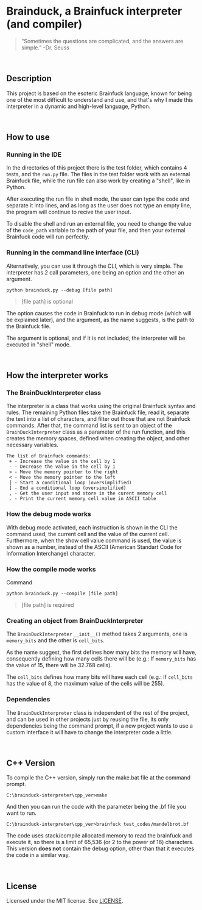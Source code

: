 # Brainduck, a Brainfuck interpreter (and compiler)
> “Sometimes the questions are complicated, and the answers are simple.” -Dr. Seuss

<br>

## Description
This project is based on the esoteric Brainfuck language, known for being one of the most difficult to understand and 
use, and that's why I made this interpreter in a dynamic and high-level language, Python.

<br>

## How to use

### Running in the IDE
In the directories of this project there is the test folder, which contains 4 tests, and the ```run.py``` file. The files in the 
test folder work with an external Brainfuck file, while the run file can also work by creating a "shell", like in Python.

After executing the run file in shell mode, the user can type the code and separate it into lines, and as long as the 
user does not type an empty line, the program will continue to recive the user input.

To disable the shell and run an external file, you need to change the value of the ```code_path``` variable to the path of 
your file, and then your external Brainfuck code will run perfectly.

### Running in the command line interface (CLI)
Alternatively, you can use it through the CLI, which is very simple. The interpreter has 2 call parameters, one being an 
option and the other an argument.
```
python brainduck.py --debug [file path]
```
> [file path] is optional

The option causes the code in Brainfuck to run in debug mode (which will be explained later), and the argument, as the 
name suggests, is the path to the Brainfuck file.

The argument is optional, and if it is not included, the interpreter will be executed in "shell" mode.

<br>

## How the interpreter works

### The BrainDuckInterpreter class
The interpreter is a class that works using the original Brainfuck syntax and rules. The remaining Python files take the 
Brainfuck file, read it, separate the text into a list of characters, and filter out those that are not Brainfuck commands. 
After that, the command list is sent to an object of the ```BrainDuckInterpreter``` class as a parameter of the run function, 
and this creates the memory spaces, defined when creating the object, and other necessary variables.

```
The list of Brainfuck commands:
 + - Increase the value in the cell by 1
 - - Decrease the value in the cell by 1
 > - Move the memory pointer to the right
 < - Move the memory pointer to the left
 [ - Start a conditional loop (oversimplified)
 ] - End a conditional loop (oversimplified)
 , - Get the user input and store in the curent memory cell
 . - Print the current memory cell value in ASCII table
```

### How the debug mode works

With debug mode activated, each instruction is shown in the CLI the command used, the current cell and the value of the 
current cell. Furthermore, when the show cell value command is used, the value is shown as a number, instead of the ASCII (American Standart Code for Information Interchange) character.


### How the compile mode works

Command
```
python brainduck.py --compile [file path]
```
> [file path] is required

### Creating an object from BrainDuckInterpreter

The ```BrainDuckInterpreter``` ```__init__()``` method takes 2 arguments, one is ```memory_bits``` and the other is ```cell_bits```.

As the name suggest, the first defines how many bits the memory will have, consequently defining how many cells there 
will be (e.g.: If ```memory_bits``` has the value of 15, there will be 32.768 cells).

The ```cell_bits``` defines how many bits will have each cell (e.g.: If ```cell_bits``` has the value of 8, the maximum 
value of the cells will be 255).

### Dependencies

The ```BrainDuckInterpreter``` class is independent of the rest of the project, and can be used in other projects just by 
reusing the file, its only dependencies being the command prompt, if a new project wants to use a custom interface it 
will have to change the interpreter code a little.

<br>

## C++ Version

 To compile the C++ version, simply run the make.bat file at the command prompt.
```
C:\brainduck-interpreter\cpp_ver>make
```
 And then you can run the code with the parameter being the .bf file you want to run.
```
C:\brainduck-interpreter\cpp_ver>brainfuck test_codes/mandelbrot.bf
```
 The code uses stack/compile allocated memory to read the brainfuck and execute it, so there is a limit of 65,536 (or 2 to the power of 16) characters. This version **does not** contain the debug option, other than that it executes the code in a similar way.

<br>

## License

Licensed under the MIT license. See [LICENSE](LICENSE).
